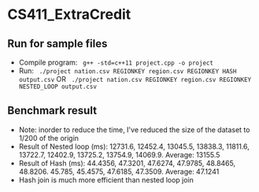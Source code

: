 # CS411_ExtraCredit

## Run for sample files
- Compile program: ``` g++ -std=c++11 project.cpp -o project```
- Run: ``` ./project nation.csv REGIONKEY region.csv REGIONKEY HASH output.csv``` OR ``` ./project nation.csv REGIONKEY region.csv REGIONKEY NESTED_LOOP output.csv```

## Benchmark result
- Note: inorder to reduce the time, I've reduced the size of the dataset to 1/200 of the origin
- Result of Nested loop (ms): 12731.6, 12452.4, 13045.5, 13838.3, 11811.6, 13722.7, 12402.9, 13725.2, 13754.9, 14069.9. Average: 13155.5
- Result of Hash (ms): 44.4356, 47.3201, 47.6274, 47.9785, 48.8465, 48.8206. 45.785, 45.4575, 47.6185, 47.3509. Average: 47.1241
- Hash join is much more efficient than nested loop join
